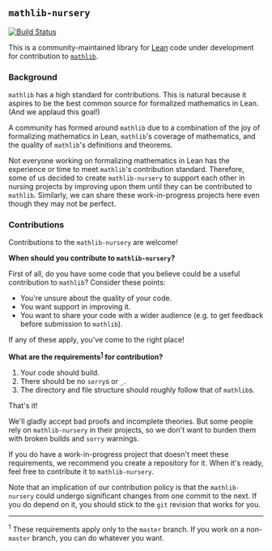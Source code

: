 ## `mathlib-nursery`

[![Build Status](https://travis-ci.org/leanprover-community/mathlib-nursery.svg?branch=master)](https://travis-ci.org/leanprover-community/mathlib-nursery)

This is a community-maintained library for [Lean](https://leanprover.github.io/)
code under development for contribution to
[`mathlib`](https://github.com/leanprover/mathlib).

### Background

`mathlib` has a high standard for contributions. This is natural because it
aspires to be the best common source for formalized mathematics in Lean. (And we
applaud this goal!)

A community has formed around `mathlib` due to a combination of the joy of
formalizing mathematics in Lean, `mathlib`'s coverage of mathematics, and the
quality of `mathlib`'s definitions and theorems.

Not everyone working on formalizing mathematics in Lean has the experience or
time to meet `mathlib`'s contribution standard. Therefore, some of us decided to
create `mathlib-nursery` to support each other in nursing projects by improving
upon them until they can be contributed to `mathlib`. Similarly, we can share
these work-in-progress projects here even though they may not be perfect.

### Contributions

Contributions to the `mathlib-nursery` are welcome!

**When should you contribute to `mathlib-nursery`?**

First of all, do you have some code that you believe could be a useful
contribution to `mathlib`? Consider these points:

* You're unsure about the quality of your code.
* You want support in improving it.
* You want to share your code with a wider audience (e.g. to get feedback before
  submission to `mathlib`).

If any of these apply, you've come to the right place!

**What are the requirements<sup>[1](#footnote1)</sup> for contribution?**

1. Your code should build.
2. There should be no `sorry`s or `_`.
3. The directory and file structure should roughly follow that of `mathlib`s.

That's it!

We'll gladly accept bad proofs and incomplete theories. But some people rely on
`mathlib-nursery` in their projects, so we don't want to burden them with broken
builds and `sorry` warnings.

If you do have a work-in-progress project that doesn't meet these requirements,
we recommend you create a repository for it. When it's ready, feel free to
contribute it to `mathlib-nursery`.

Note that an implication of our contribution policy is that the
`mathlib-nursery` could undergo significant changes from one commit to the next.
If you do depend on it, you should stick to the `git` revision that works for
you.

---

<sup><a name="footnote1">1</a></sup> These requirements apply only to the `master` branch.
If you work on a non-`master` branch, you can do whatever you want.
